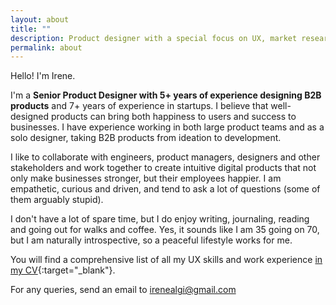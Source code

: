 ```yaml
---
layout: about
title: ""
description: Product designer with a special focus on UX, market research and having a deep understanding of business needs and objectives.
permalink: about
---
```


Hello! I'm Irene.

I'm a <b>Senior Product Designer with 5+ years of experience designing B2B products</b> and 7+ years of
experience in startups. I believe that well-designed products can bring both happiness
to users and success to businesses. I have experience working in both large product
teams and as a solo designer, taking B2B products from ideation to development.

I like to collaborate with engineers, product managers, designers and other stakeholders and work together to create intuitive digital products that not only make businesses stronger, but their employees happier. I am empathetic, curious and driven, and tend to ask a lot of questions (some of them arguably stupid).

I don't have a lot of spare time, but I do enjoy writing, journaling, reading and going out for walks and coffee. Yes, it sounds like I am 35 going on 70, but I am naturally introspective, so a peaceful lifestyle works for me.


You will find a comprehensive list of all my UX skills and work experience [in my CV](irene_alegre_cv.pdf){:target="_blank"}.

For any queries, send an email to <irenealgi@gmail.com>
